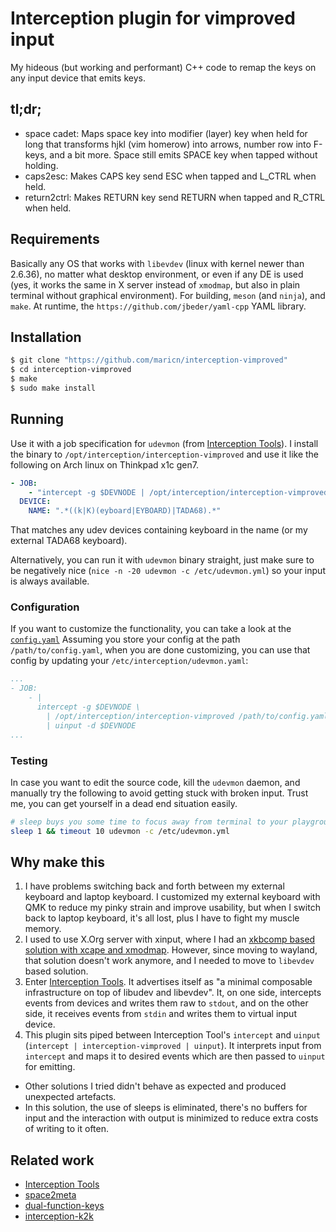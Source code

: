 # Interception plugin for vimproved input

My hideous (but working and performant) C++ code to remap the keys on any input device that emits keys.

## tl;dr;

* space cadet: Maps space key into modifier (layer) key when held for long that transforms hjkl (vim homerow) into arrows, number row into F-keys, and a bit more. Space still emits SPACE key when tapped without holding.
* caps2esc: Makes CAPS key send ESC when tapped and L_CTRL when held.
* return2ctrl: Makes RETURN key send RETURN when tapped and R_CTRL when held.

## Requirements
Basically any OS that works with `libevdev` (linux with kernel newer than 2.6.36), no matter what desktop environment, or even if any DE is used (yes, it works the same in X server instead of `xmodmap`, but also in plain terminal without graphical environment).
For building, `meson` (and `ninja`), and `make`.
At runtime, the `https://github.com/jbeder/yaml-cpp` YAML library.

## Installation
```bash
$ git clone "https://github.com/maricn/interception-vimproved"
$ cd interception-vimproved
$ make
$ sudo make install
```

## Running
Use it with a job specification for `udevmon` (from [Interception Tools](https://gitlab.com/interception/linux/tools)). I install the binary to `/opt/interception/interception-vimproved` and use it like the following on Arch linux on Thinkpad x1c gen7.

```yaml
- JOB:
    - "intercept -g $DEVNODE | /opt/interception/interception-vimproved | uinput -d $DEVNODE"
  DEVICE:
    NAME: ".*((k|K)(eyboard|EYBOARD)|TADA68).*"
```

That matches any udev devices containing keyboard in the name (or my external TADA68 keyboard).

Alternatively, you can run it with `udevmon` binary straight, just make sure to be negatively nice (`nice -n -20 udevmon -c /etc/udevmon.yml`) so your input is always available.

### Configuration
If you want to customize the functionality, you can take a look at the [`config.yaml`](./config.yaml)
Assuming you store your config at the path `/path/to/config.yaml`, when you are done customizing, you can use that config by updating your `/etc/interception/udevmon.yaml`:
```yaml
...
- JOB:
    - |
      intercept -g $DEVNODE \
        | /opt/interception/interception-vimproved /path/to/config.yaml \
        | uinput -d $DEVNODE
...
```


### Testing
In case you want to edit the source code, kill the `udevmon` daemon, and manually try the following to avoid getting stuck with broken input. Trust me, you can get yourself in a dead end situation easily.

```bash
# sleep buys you some time to focus away from terminal to your playground, also you'll probably need to add a sudo
sleep 1 && timeout 10 udevmon -c /etc/udevmon.yml
```

## Why make this
1. I have problems switching back and forth between my external keyboard and laptop keyboard. I customized my external keyboard with QMK to reduce my pinky strain and improve usability, but when I switch back to laptop keyboard, it's all lost, plus I have to fight my muscle memory.
2. I used to use X.Org server with xinput, where I had an [xkbcomp based solution with xcape and xmodmap](https://github.com/maricn/dotfiles/blob/master/.xinitrc-keyboard-remap). However, since moving to wayland, that solution doesn't work anymore, and I needed to move to `libevdev` based solution.
3. Enter [Interception Tools](https://gitlab.com/interception/linux/tools). It advertises itself as "a minimal composable infrastructure on top of libudev and libevdev". It, on one side, intercepts events from devices and writes them raw to `stdout`, and on the other side, it receives events from `stdin` and writes them to virtual input device.
4. This plugin sits piped between Interception Tool's `intercept` and `uinput` (`intercept | interception-vimproved | uinput`). It interprets input from `intercept` and maps it to desired events which are then passed to `uinput` for emitting.

* Other solutions I tried didn't behave as expected and produced unexpected artefacts.
* In this solution, the use of sleeps is eliminated, there's no buffers for input and the interaction with output is minimized to reduce extra costs of writing to it often.

## Related work

* [Interception Tools](https://gitlab.com/interception/linux/tools)
* [space2meta](https://gitlab.com/interception/linux/plugins/space2meta)
* [dual-function-keys](https://gitlab.com/interception/linux/plugins/dual-function-keys)
* [interception-k2k](https://github.com/zsugabubus/interception-k2k)

